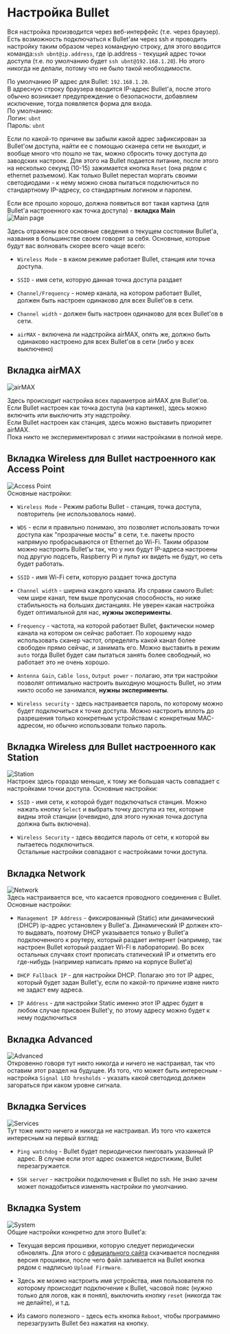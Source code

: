# Настройка Bullet

Вся настройка производится через веб-интерфейс (т.е. через браузер). Есть возможность подключаться к Bullet'ам через ssh
и проводить настройку таким образом через командную строку, для этого вводится команда:`ssh ubnt@ip.address`, где 
ip.address - текущий адрес точки доступа (т.е. по умолчанию будет `ssh ubnt@192.168.1.20`). Но этого никогда не делали, 
потому что не было такой необходимости. 

По умолчанию IP адрес для Bullet: `192.168.1.20`.  
В адресную строку браузера вводится IP-адрес Bullet'а, после этого обычно возникает предупреждение о безопасности,
добавляем исключение, тогда появляется форма для входа.  
По умолчанию:  
Логин: `ubnt`  
Пароль: `ubnt`  

Если по какой-то причине вы забыли какой адрес зафиксирован за Bullet'ом доступа, найти ее с помощью сканера сети не 
выходит, и вообще много что пошло не так, можно сбросить точку доступа до заводских настроек. Для этого на Bullet 
подается питание, после этого на несколько секунд (10-15) зажимается кнопка `Reset` (она рядом с ethernet разъемом). 
Как только Bullet перестал моргать своими светодиодами - к нему можно снова пытаться подключиться по стандартному 
IP-адресу, со стандартным логином и паролем.

Если все прошло хорошо, должна появиться вот такая картина (для Bullet'а настроенного как точка доступа) - **вкладка 
Main**  
![Main page](https://github.com/victorvorobev/Database/blob/master/Bullet/Images/main.jpg)  

Здесь отражены все основные сведения о текущем состоянии Bullet'a, названия в большинстве своем говорят за себя.
Основные, которые будут вас волновать скорее всего чаще всего:
- `Wireless Mode` - в каком режиме работает Bullet, станция или точка доступа.

- `SSID` - имя сети, которую данная точка доступа раздает

- `Channel/Frequency` - номер канала, на котором работает Bullet, должен быть настроен одинаково для всех Bullet'ов в 
сети.

- `Channel width` - должен быть настроен одинаково для всех Bullet'ов в сети.

- `airMAX` - включена ли надстройка airMAX, опять же, должно быть одинаково настроено для всех Bullet'ов в сети (либо у 
всех выключено)


## Вкладка airMAX  
![airMAX](https://github.com/victorvorobev/Database/blob/master/Bullet/Images/airMAX.jpg)  

Здесь происходит настройка всех параметров airMAX для Bullet'ов.
Если Bullet настроен как точка доступа (на картинке), здесь можно включить или выключить эту надстройку.  
Если Bullet настроен как станция, здесь можно выставить приоритет airMAX.  
Пока никто не экспериментировал с этими настройками в полной мере.  

## Вкладка Wireless для Bullet настроенного как Access Point  
![Access Point](https://github.com/victorvorobev/Database/blob/master/Bullet/Images/wireless_access_point.jpg)    
Основные настройки:
- `Wireless Mode` - Режим работы Bullet - станция, точка доступа, повторитель (не использовалось нами).

- `WDS` - если я правильно понимаю, это позволяет использовать точки доступа как "прозрачные мосты" в сети, т.е. пакеты
просто напрямую пробрасываются от Ethernet до Wi-Fi. Таким образом можно настроить Bullet'ы так, что у них будут 
IP-адреса настроены под другую подсеть, Raspberry Pi и пульт их видеть не будут, но сеть будет работать.

- `SSID` - имя Wi-Fi сети, которую раздает точка доступа

- `Channel width` - ширина каждого канала. Из справки самого Bullet: чем шире канал, тем выше пропускная способность, но
ниже стабильность на больших дистанциях. Не уверен какая настройка будет оптимальной для нас, **нужны эксперименты**.

- `Frequency` - частота, на которой работает Bullet, фактически номер канала на котором он сейчас работает. По хорошему
надо использовать сканер частот, определять какой канал более свободен прямо сейчас, и занимать его. Можно выставить в 
режим `auto` тогда Bullet будет сам пытаться занять более свободный, но работает это не очень хорошо.

- `Antenna Gain`, `Cable loss`, `Output power` - полагаю, эти три настройки позволят оптимально настроить выходную 
мощность Bullet, но этим никто особо не занимался, **нужны эксперименты**.

- `Wireless security` - здесь настраивается пароль, по которому можно будет подключиться к точке доступа. Можно
настроить вплоть до разрешения только конкретным устройствам с конкретным MAC-адресом, но обычно использовали только
пароль.


## Вкладка Wireless для Bullet настроенного как Station  
![Station](https://github.com/victorvorobev/Database/blob/master/Bullet/Images/wireless_station.jpg)  
Настроек здесь гораздо меньше, к тому же большая часть совпадает с настройками точки доступа.
Основные настройки:  
- `SSID` - имя сети, к которой будет подключаться станция. Можно нажать кнопку `Select` и выбрать точку доступа из тех, 
которые видны этой станции (очевидно, для этого нужная точка доступа должна быть включена).

- `Wireless Security` - здесь вводится пароль от  сети, к которой вы пытаетесь подключиться.  
Остальные настройки совпадают с настройками точки доступа.

## Вкладка Network  
![Network](https://github.com/victorvorobev/Database/blob/master/Bullet/Images/network.jpg)  
Здесь настраивается все, что касается проводного соединения с Bullet.  
Основные настройки:
- `Management IP Address` - фиксированный (Static) или динамический (DHCP) ip-адрес установлен у Bullet'a. Динамический
IP должен кто-то выдавать, поэтому DHCP указывается только у Bullet'a подключенного к роутеру, который раздает интернет
(например, так настроен Bullet который раздает Wi-Fi в лаборатории). Во всех остальных случаях стоит прописать 
статический IP и отметить его где-нибудь (например написать прямо на корпусе Bullet'a)  

- `DHCP Fallback IP` - для настройки DHCP. Полагаю это тот IP адрес, который будет задан Bullet'у, если по какой-то 
причине извне никто не задаст ему адреса.

- `IP Address` - для настройки Static именно этот IP адрес будет в любом случае присвоен Bullet'у, по этому адресу можно
 будет к нему подключиться

## Вкладка Advanced  
![Advanced](https://github.com/victorvorobev/Database/blob/master/Bullet/Images/advanced.jpg)  
Откровенно говоря тут никто никогда и ничего не настраивал, так что оставим этот раздел на будущее. Из того, что может
быть интересным - настройка `Signal LED hresholds` - указать какой светодиод должен загораться при каком уровне сигнала.

## Вкладка Services  
![Services](https://github.com/victorvorobev/Database/blob/master/Bullet/Images/services.jpg)  
Тут тоже никто ничего и никогда не настраивал. Из того что кажется интересным на первый взгляд:
- `Ping watchdog` - Bullet будет периодически пинговать указанный IP адрес. В случае если этот адрес окажется 
недостижим, Bullet перезагружается.

- `SSH server` - настройки подключения к Bullet по ssh. Не знаю зачем может понадобиться изменять настройки по умолчанию.

## Вкладка System  
![System](https://github.com/victorvorobev/Database/blob/master/Bullet/Images/system.jpg)  
Общие настройки конкретно для этого Bullet'a: 
- Текущая версия прошивки, которую следует периодически обновлять. Для этого c 
[официального сайта](https://www.ubnt.com/download/airmax-m/bulletm) скачивается последняя версия прошивки, после чего
файл заливается на Bullet кнопка рядом с надписью `Upload Firmware`.

- Здесь же можно настроить имя устройства, имя пользователя по которому происходит подключение к Bullet, часовой пояс 
(нужно только для логов, как я понял), выключить кнопку `reset` (никогда так не делайте), и т.д.

- Из самого полезного - здесь есть кнопка `Reboot`, чтобы программно перезагрузить Bullet без нажатия на кнопку.